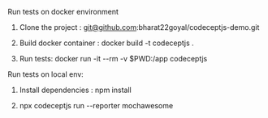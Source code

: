 Run tests on docker environment

1. Clone the project : git@github.com:bharat22goyal/codeceptjs-demo.git

2. Build docker container : docker build -t codeceptjs .

3. Run tests: docker run -it --rm -v $PWD:/app codeceptjs

Run tests on local env: 
1. Install dependencies : npm install

2. npx codeceptjs run --reporter mochawesome